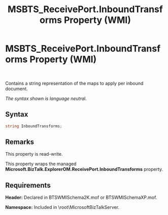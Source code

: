 ﻿---
title: MSBTS_ReceivePort.InboundTransforms Property (WMI)
TOCTitle: MSBTS_ReceivePort.InboundTransforms Property (WMI)
ms:assetid: 5cbbfa90-a209-4590-8394-d7e4e2c6c306
ms:mtpsurl: https://msdn.microsoft.com/en-us/library/Aa560370(v=BTS.80)
ms:contentKeyID: 51528325
ms.date: 08/30/2017
mtps_version: v=BTS.80
---

# MSBTS\_ReceivePort.InboundTransforms Property (WMI)

 

Contains a string representation of the maps to apply per inbound document.

*The syntax shown is language neutral.*

## Syntax

```C#
string InboundTransforms;  
```

## Remarks

This property is read-write.

This property wraps the managed **Microsoft.BizTalk.ExplorerOM.ReceivePort.InboundTransforms** property.

## Requirements

**Header:** Declared in BTSWMISchema2K.mof or BTSWMISchemaXP.mof.

**Namespace:** Included in \\root\\MicrosoftBizTalkServer.

